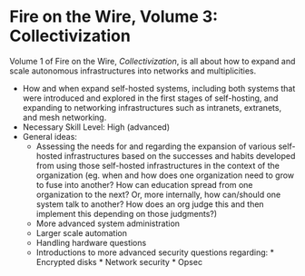 # Fire on the Wire, Volume 3: Collectivization

Volume 1 of Fire on the Wire, *Collectivization*, is all about how to expand and scale autonomous infrastructures into networks and multiplicities.

* How and when expand self-hosted systems, including both systems that were introduced and explored in the first stages of self-hosting, and expanding to networking infrastructures such as intranets, extranets, and mesh networking.
* Necessary Skill Level: High (advanced)
* General ideas:
    * Assessing the needs for and regarding the expansion of various self-hosted infrastructures based on the successes and habits developed from using those self-hosted infrastructures in the context of the organization (eg. when and how does one organization need to grow to fuse into another? How can education spread from one organization to the next? Or, more internally, how can/should one system talk to another? How does an org judge this and then implement this depending on those judgments?) 
    * More advanced system administration
    * Larger scale automation
    * Handling hardware questions
    * Introductions to more advanced security questions regarding:
          * Encrypted disks
          * Network security
          * Opsec


